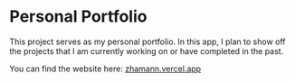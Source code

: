 # Personal Portfolio

This project serves as my personal portfolio. In this app, I plan to show off the projects that I am currently working on or have completed in the past.

You can find the website here: [zhamann.vercel.app](https://zhamann.vercel.app)